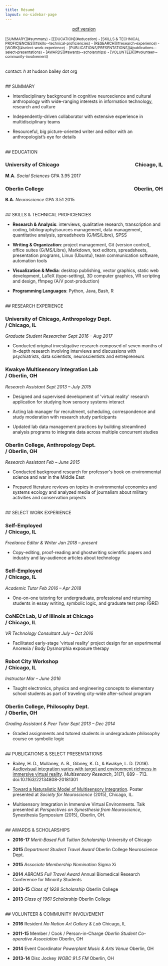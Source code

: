 ```yaml
---
title: Résumé
layout: no-sidebar-page
---
```

<center>
<a href="../assets/bailey-resume.pdf">pdf version</a>
</center>

<br>
<small>
[SUMMARY](#summary) - [EDUCATION](#education) - [SKILLS & TECHNICAL PROFICIENCIES](#skills--technical-proficiencies) - [RESEARCH](#research-experience) - [WORK](#select-work-experience) - [PUBLICATIONS/PRESENTATIONS](#publications--select-presentations) - [AWARDS](#awards--scholarships) - [VOLUNTEER](#volunteer--community-involvement)
</small><br><br>

contact: _h_ at hudson bailey dot org


<br>
## SUMMARY

- Interdisciplinary background in cognitive neuroscience and cultural anthropology with wide-ranging interests in information technology, research and culture

- Independently-driven collaborator with extensive experience in multidisciplinary teams

- Resourceful, big picture-oriented writer and editor with an anthropologist’s eye for details

<br>
## EDUCATION

### University of Chicago <span style="float:right;"> Chicago, IL</span>

**M.A.**   _Social Sciences_   GPA 3.95   2017 

### Oberlin College <span style="float:right;"> Oberlin, OH</span>

**B.A.**   _Neuroscience_   GPA 3.51   2015

<br>
## SKILLS & TECHNICAL PROFICIENCIES

- **Research & Analysis**: interviews, qualitative research, transcription and coding, bibliography/sources management, data management, quantitative analysis, spreadsheets (G/MS/Libre), SPSS

- **Writing & Organization**: project management, Git (version control), office suites (G/MS/Libre), Markdown, text editors, spreadsheets, presentation programs, Linux (Ubuntu), team communication software, automation tools

- **Visualization & Media**: desktop publishing, vector graphics, static web development, LaTeX (type-setting), 3D computer graphics, VR scripting and design, ffmpeg (A/V post-production)

- **Programming Languages**: Python, Java, Bash, R


<br>
## RESEARCH EXPERIENCE

### University of Chicago, Anthropology Dept. <br>/  Chicago, IL

*Graduate Student Researcher*   *Sept 2016 – Aug 2017*

- Conducted original investigative research composed of seven months of in-depth research involving interviews and discussions with psychiatrists, data scientists, neuroscientists and entrepreneurs

### Kwakye Multisensory Integration Lab <br>/  Oberlin, OH

*Research Assistant*   *Sept 2013 – July 2015*

- Designed and supervised development of 'virtual reality' research application for studying how sensory systems interact

- Acting lab manager for recruitment, scheduling, correspondence and study moderation with research study participants

- Updated lab data management practices by building streamlined analysis programs to integrate data across multiple concurrent studies

### Oberlin College, Anthropology Dept. <br>/  Oberlin, OH

*Research Assistant*   *Feb – June 2015*

- Conducted background research for professor's book on environmental science and war in the Middle East

- Prepared literature reviews on topics in environmental economics and systems ecology and analyzed media of journalism about military activities and conservation projects


<br>
## SELECT WORK EXPERIENCE

### Self-Employed <br>/  Chicago, IL

*Freelance Editor & Writer*   *Jan 2018 – present*

- Copy-editing, proof-reading and ghostwriting scientific papers and industry and lay-audience articles about technology

### Self-Employed <br>/  Chicago, IL

*Academic Tutor*   *Feb 2016 – Apr 2018*

- One-on-one tutoring for undergraduate, professional and returning students in essay writing, symbolic logic, and graduate test prep (GRE)

### CoNECt Lab, U of Illinois at Chicago <br>/  Chicago, IL

*VR Technology Consultant*   *July – Oct 2016*

- Facilitated early-stage 'virtual reality' project design for an experimental Anorexia / Body Dysmorphia exposure therapy

### Robot City Workshop <br>/  Chicago, IL

_Instructor_   _Mar – June 2016_

- Taught electronics, physics and engineering concepts to elementary school students as part of traveling city-wide after-school program


### Oberlin College, Philosophy Dept. <br>/  Oberlin, OH

*Grading Assistant & Peer Tutor*   *Sept 2013 – Dec 2014*

- Graded assignments and tutored students in undergraduate philosophy course on symbolic logic

<br>
## PUBLICATIONS & SELECT PRESENTATIONS

- Bailey, H. D., Mullaney, A. B., Gibney, K. D., & Kwakye, L. D. (2018). [Audiovisual integration varies with target and environment richness in immersive virtual reality](http://booksandjournals.brillonline.com/content/journals/10.1163/22134808-20181301). *Multisensory Research*, 31(7), 689 – 713. doi:10.1163/22134808-20181301

- [Toward a Naturalistic Model of Multisensory Integration](http://www.abstractsonline.com/Plan/ViewAbstract.aspx?mID=3744&sKey=8ffdb9bb-e46a-4d5d-8eba-d2ab4dd08884&cKey=b23bba56-576a-48aa-a886-c95fb61bb543&mKey=d0ff4555-8574-4fbb-b9d4-04eec8ba0c84). Poster presented at *Society for Neuroscience* (2015), Chicago, IL.

- Multisensory Integration in Immersive Virtual Environments. Talk presented at *Perspectives on Synesthesia from Neuroscience*, Synesthesia Symposium (2015), Oberlin, OH.


<br>
## AWARDS & SCHOLARSHIPS

-   **2016-17** *Merit-Based Full Tuition Scholarship*   University of Chicago

-   **2015** *Department Student Travel Award*   Oberlin College Neuroscience Dept.

-   **2015** *Associate Membership Nomination*   Sigma Xi

-   **2014** *ABRCMS Full Travel Award*   Annual Biomedical Research Conference for Minority Students

-   **2013-15** *Class of 1928 Scholarship*   Oberlin College

-   **2013** *Class of 1961 Scholarship*   Oberlin College

<br>
## VOLUNTEER & COMMUNITY INVOLVEMENT

- **2016** Resident   _No Nation Art Gallery & Lab_   Chicago, IL

- **2011-15** Member / Cook / Person-in-Charge   _Oberlin Student Co-operative Association_   Oberlin, OH

- **2014** Event Coordinator   _Powerplant Music & Arts Venue_   Oberlin, OH

- **2013-14** Disc Jockey   _WOBC 91.5 FM_   Oberlin, OH

